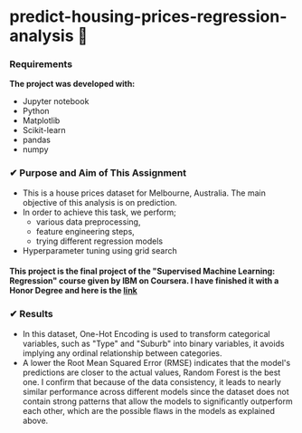 # predict-housing-prices-regression-analysis 👾

### Requirements

**The project was developed with:**
 - Jupyter notebook
 - Python
 - Matplotlib
 - Scikit-learn
 - pandas
 - numpy

### ✔ Purpose and Aim of This Assignment

- This is a house prices dataset for Melbourne, Australia. The main objective of this analysis is on prediction. 
- In order to achieve this task, we perform;
  - various data preprocessing, 
  - feature engineering steps,
  - trying different regression models 
- Hyperparameter tuning using grid search

#### This project is the final project of the "Supervised Machine Learning: Regression" course given by IBM on Coursera. I have finished it with a Honor Degree and here is the [link](https://www.coursera.org/account/accomplishments/verify/BZY2WBWJS6C4)

### ✔ Results
- In this dataset, One-Hot Encoding is used to transform categorical variables, such as "Type" and "Suburb" into binary variables, it avoids implying any ordinal relationship between categories.
- A lower the Root Mean Squared Error (RMSE) indicates that the model's predictions are closer to the actual values, Random Forest is the best one. I confirm that because of the data consistency, it leads to nearly similar performance across different models since the dataset does not contain strong patterns that allow the models to significantly outperform each other, which are the possible flaws in the models as explained above.



